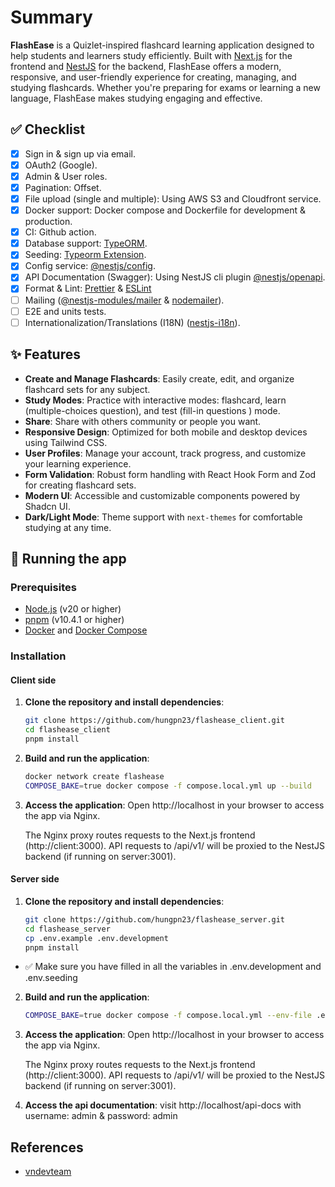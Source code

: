 # Summary

**FlashEase** is a Quizlet-inspired flashcard learning application designed to help students and learners study efficiently. Built with [Next.js](https://nextjs.org/) for the frontend and [NestJS](https://nestjs.com/) for the backend, FlashEase offers a modern, responsive, and user-friendly experience for creating, managing, and studying flashcards. Whether you're preparing for exams or learning a new language, FlashEase makes studying engaging and effective.

## ✅ Checklist

- [x] Sign in & sign up via email.
- [x] OAuth2 (Google).
- [x] Admin & User roles.
- [x] Pagination: Offset.
- [x] File upload (single and multiple): Using AWS S3 and Cloudfront service.
- [x] Docker support: Docker compose and Dockerfile for development & production.
- [x] CI: Github action.
- [x] Database support: [TypeORM](https://www.npmjs.com/package/typeorm).
- [x] Seeding: [Typeorm Extension](https://www.npmjs.com/package/typeorm-extension).
- [x] Config service: [@nestjs/config](https://docs.nestjs.com/techniques/configuration).
- [x] API Documentation (Swagger): Using NestJS cli plugin [@nestjs/openapi](https://docs.nestjs.com/openapi/cli-plugin).
- [x] Format & Lint: [Prettier](https://www.npmjs.com/package/prettier) & [ESLint](https://www.npmjs.com/package/eslint)
- [ ] Mailing ([@nestjs-modules/mailer](https://www.npmjs.com/package/@nestjs-modules/mailer) & [nodemailer](https://www.npmjs.com/package/nodemailer)).
- [ ] E2E and units tests.
- [ ] Internationalization/Translations (I18N) ([nestjs-i18n](https://www.npmjs.com/package/nestjs-i18n)).

## ✨ Features

- **Create and Manage Flashcards**: Easily create, edit, and organize flashcard sets for any subject.
- **Study Modes**: Practice with interactive modes: flashcard, learn (multiple-choices question), and test (fill-in questions
  ) mode.
- **Share**: Share with others community or people you want.
- **Responsive Design**: Optimized for both mobile and desktop devices using Tailwind CSS.
- **User Profiles**: Manage your account, track progress, and customize your learning experience.
- **Form Validation**: Robust form handling with React Hook Form and Zod for creating flashcard sets.
- **Modern UI**: Accessible and customizable components powered by Shadcn UI.
- **Dark/Light Mode**: Theme support with `next-themes` for comfortable studying at any time.

## 🚀 Running the app

### Prerequisites

- [Node.js](https://nodejs.org/) (v20 or higher)
- [pnpm](https://pnpm.io/) (v10.4.1 or higher)
- [Docker](https://www.docker.com/) and [Docker Compose](https://docs.docker.com/compose/)

### Installation

#### Client side

1. **Clone the repository and install dependencies**:

   ```bash
   git clone https://github.com/hungpn23/flashease_client.git
   cd flashease_client
   pnpm install
   ```

2. **Build and run the application**:

   ```bash
   docker network create flashease
   COMPOSE_BAKE=true docker compose -f compose.local.yml up --build
   ```

3. **Access the application**:
   Open http://localhost in your browser to access the app via Nginx.

   The Nginx proxy routes requests to the Next.js frontend (http://client:3000).
   API requests to /api/v1/ will be proxied to the NestJS backend (if running on server:3001).

#### Server side

1. **Clone the repository and install dependencies**:

   ```bash
   git clone https://github.com/hungpn23/flashease_server.git
   cd flashease_server
   cp .env.example .env.development
   pnpm install
   ```

- ✅ Make sure you have filled in all the variables in .env.development and .env.seeding

2. **Build and run the application**:

   ```bash
   COMPOSE_BAKE=true docker compose -f compose.local.yml --env-file .env.development up -d --build
   ```

3. **Access the application**:
   Open http://localhost in your browser to access the app via Nginx.

   The Nginx proxy routes requests to the Next.js frontend (http://client:3000).
   API requests to /api/v1/ will be proxied to the NestJS backend (if running on server:3001).

4. **Access the api documentation**:
   visit http://localhost/api-docs with username: admin & password: admin

## References

- [vndevteam](https://github.com/vndevteam/nestjs-boilerplate)
